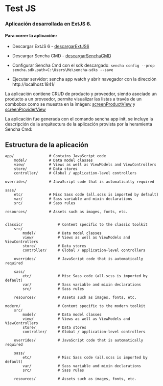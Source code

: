 # Test JS

### Aplicación desarrollada en ExtJS 6.

#### Para correr la aplicación:

 - Descargar ExtJS 6  - [descargarExtJS6]
 
 - Descargar Sencha CMD  - [descargarSenchaCMD]

 - Configurar Sencha Cmd con el sdk descargado: `sencha config --prop sencha.sdk.path=C:\Users\Me\sencha-sdks --save`
 
 - Ejecutar servidor: sencha app watch y abrir navegador con la dirección http://localhost:1841/
 
 La aplicación contiene CRUD de producto y proveedor, siendo asociado un producto a un proveedor, permite visualizar las listas a través de un combobox como se muestra en la imágen: [screenProductView] y [screenProviderView]
 
 
 
 La aplicación fue generada con el comando sencha app init, se incluye la descripción de la arquitectura de la aplicación provista por la heramienta Sencha Cmd:

## Estructura de la aplicación


    app/                # Contains JavaScript code
        model/          # Data model classes
        view/           # Views as well as ViewModels and ViewControllers
        store/          # Data stores
        controller/     # Global / application-level controllers

    overrides/          # JavaScript code that is automatically required

    sass/
        etc/            # Misc Sass code (all.scss is imported by default)
        var/            # Sass variable and mixin declarations
        src/            # Sass rules

    resources/          # Assets such as images, fonts, etc.


    classic/                # Content specific to the classic toolkit
        src/
            model/          # Data model classes
            view/           # Views as well as ViewModels and ViewControllers
            store/          # Data stores
            controller/     # Global / application-level controllers

        overrides/          # JavaScript code that is automatically required

        sass/
            etc/            # Misc Sass code (all.scss is imported by default)
            var/            # Sass variable and mixin declarations
            src/            # Sass rules

        resources/          # Assets such as images, fonts, etc.

    modern/                 # Content specific to the modern toolkit
        src/
            model/          # Data model classes
            view/           # Views as well as ViewModels and ViewControllers
            store/          # Data stores
            controller/     # Global / application-level controllers

        overrides/          # JavaScript code that is automatically required

        sass/
            etc/            # Misc Sass code (all.scss is imported by default)
            var/            # Sass variable and mixin declarations
            src/            # Sass rules

        resources/          # Assets such as images, fonts, etc.


 [screenProductView]: <https://drive.google.com/file/d/1JfWRtrwB0aZUzPlawevZTFHpYURHE9c6/view?usp=sharing>
 [screenProviderView]: <https://drive.google.com/file/d/1Otp46D7yKbBqIzqyjpNhD-3N-Pq3jcCl/view?usp=sharing>
 [descargarSenchaCMD]: <https://www.sencha.com/products/extjs/cmd-download/>
 [descargarExtJS6]: <http://cdn.sencha.com/ext/gpl/ext-6.2.0-gpl.zip?utm_source=sncln&utm_medium=email&utm_campaign=pt_purchase&utm_content=tnc-gpl%E2%80%94extjs1>


